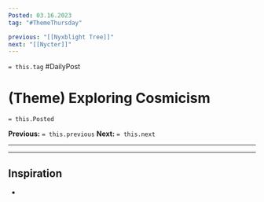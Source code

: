 ```yaml
---
Posted: 03.16.2023
tag: "#ThemeThursday"

previous: "[[Nyxblight Tree]]"
next: "[[Nycter]]"
---
```

`= this.tag` #DailyPost 
# (Theme) Exploring Cosmicism
`= this.Posted`

**Previous:** `= this.previous`
**Next:** `= this.next`

---



---

## Inspiration
- 